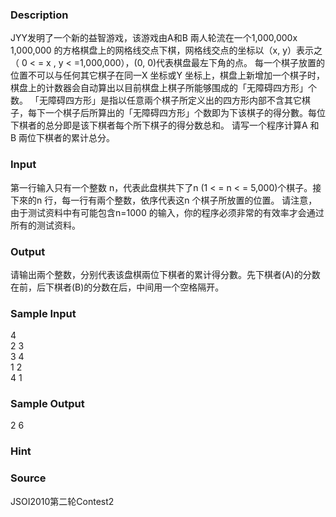 
### Description
 JYY发明了一个新的益智游戏，该游戏由A和B 兩人轮流在一个1,000,000x 1,000,000 的方格棋盘上的网格线交点下棋，网格线交点的坐标以（x, y）表示之（ 0 < = x , y < =1,000,000），(0, 0)代表棋盘最左下角的点。
每一个棋子放置的位置不可以与任何其它棋子在同一X 坐标或Y 坐标上，棋盘上新增加一个棋子时，棋盘上的计数器会自动算出以目前棋盘上棋子所能够围成的「无障碍四方形」个数。
「无障碍四方形」是指以任意兩个棋子所定义出的四方形内部不含其它棋子，每下一个棋子后所算出的「无障碍四方形」个数即为下该棋子的得分數。每位下棋者的总分即是该下棋者每个所下棋子的得分数总和。
请写一个程序计算A 和 B 兩位下棋者的累计总分。


### Input
第一行输入只有一个整数 n，代表此盘棋共下了n (1 < = n < = 5,000)个棋子。接下來的n 行，每一行有兩个整数，依序代表这n 个棋子所放置的位置。
请注意，由于测试资料中有可能包含n=1000 的输入，你的程序必须非常的有效率才会通过所有的测试资料。


### Output
请输出兩个整数，分别代表该盘棋兩位下棋者的累计得分數。先下棋者(A)的分数在前，后下棋者(B)的分数在后，中间用一个空格隔开。


### Sample Input
4      
2  3    
3  4    
1  2    
4  1    


### Sample Output
2  6    

### Hint

### Source
JSOI2010第二轮Contest2